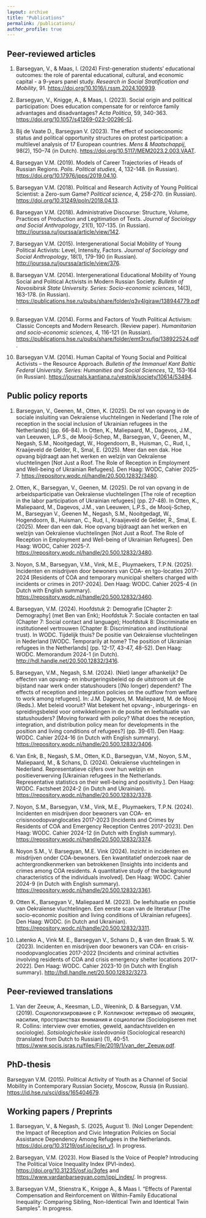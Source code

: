 ```yaml
---
layout: archive
title: "Publications"
permalink: /publications/
author_profile: true
---
```


## Peer-reviewed articles 
1.	Barsegyan, V., & Maas, I. (2024) First-generation students’ educational outcomes: the role of parental educational, cultural, and economic capital - a 9-years panel study. *Research in Social Stratification and Mobility*, 91. https://doi.org/10.1016/j.rssm.2024.100939.

1.	Barsegyan, V., Knigge, A., & Maas, I. (2023). Social origin and political participation: Does education compensate for or reinforce family advantages and disadvantages? *Acta Politica*, 59, 340-363. https://doi.org/10.1057/s41269-023-00296-5]. 

1.	Bij de Vaate D., Barsegyan V. (2023). The effect of socioeconomic status and political opportunity structures on protest participation: a multilevel analysis of 17 European countries. *Mens & Maatschappij*, 98(2), 150–74 (in Dutch). https://doi.org/10.5117/MEM2023.2.003.VAAT. 

1.	Barsegyan V.M. (2019). Models of Career Trajectories of Heads of Russian Regions. *Polis. Political studies*, 4, 132-148. (in Russian). https://doi.org/10.17976/jpps/2019.04.10. 

1.	Barsegyan V.M. (2018). Political and Research Activity of Young Political Scientist: a Zero-sum Game? *Political science*, 4, 258-270. (in Russian). https://doi.org/10.31249/poln/2018.04.13.

1.	Barsegyan V.M. (2018). Administrative Discourse: Structure, Volume, Practices of Production and Legitimation of Texts. *Journal of Sociology and Social Anthropology*, 21(1), 107-135. (in Russian). http://jourssa.ru/jourssa/article/view/142.

1.	Barsegyan V.M. (2015). Intergenerational Social Mobility of Young Political Activists: Level, Intensity, Factors. *Journal of Sociology and Social Anthropology*, 18(1), 179-190 (in Russian). http://jourssa.ru/jourssa/article/view/376.

1.	Barsegyan V.M. (2014). Intergenerational Educational Mobility of Young Social and Political Activists in Modern Russian Society. *Bulletin of Novosibirsk State University. Series: Socio-economic sciences*, 14(3), 163-178. (in Russian). https://publications.hse.ru/pubs/share/folder/q3v4lgjraw/138944779.pdf.

1.	Barsegyan V.M. (2014). Forms and Factors of Youth Political Activism: Classic Concepts and Modern Research. (Review paper). *Humanitarian and socio-economic sciences*, 4, 116-121 (in Russian). https://publications.hse.ru/pubs/share/folder/emt3rxufjq/138922524.pdf.

1.	Barsegyan V.M. (2014). Human Capital of Young Social and Political Activists – the Resource Approach. *Bulletin of the Immanuel Kant Baltic Federal University. Series: Humanities and Social Sciences*, 12, 153-164 (in Russian). https://journals.kantiana.ru/vestnik/society/10614/53494.


## Public policy reports 

1.	Barsegyan, V., Geenen, M., Otten, K. (2025). De rol van opvang in de sociale insluiting van Oekraïense vluchtelingen in Nederland [The role of reception in the social inclusion of Ukrainian refugees in the Netherlands] (pp. 66-84). In Otten, K., Maliepaard, M., Dagevos, J.M., van Leeuwen, L.P.S., de Mooij-Schep, M., Barsegyan, V., Geenen, M., Negash, S.M., Nooitgedagt, W., Hogendoorn, B., Huisman, C., Rud, I., Kraaijeveld de Gelder, R., Smal, E. (2025). Meer dan een dak. Hoe opvang bijdraagt aan het werken en welzijn van Oekraïense vluchtelingen [Not Just a Roof. The Role of Reception in Employment and Well-being of Ukrainian Refugees]. Den Haag: WODC, Cahier 2025-7. https://repository.wodc.nl/handle/20.500.12832/3480.   

1.	Otten, K., Barsegyan, V., Geenen, M. (2025). De rol van opvang in de arbeidsparticipatie van Oekraïense vluchtelingen [The role of reception in the labor participation of Ukrainian refugees] (pp. 27-48). In Otten, K., Maliepaard, M., Dagevos, J.M., van Leeuwen, L.P.S., de Mooij-Schep, M., Barsegyan V., Geenen M., Negash, S.M., Nooitgedagt, W., Hogendoorn, B., Huisman, C., Rud, I., Kraaijeveld de Gelder, R., Smal, E. (2025). Meer dan een dak. Hoe opvang bijdraagt aan het werken en welzijn van Oekraïense vluchtelingen [Not Just a Roof. The Role of Reception in Employment and Well-being of Ukrainian Refugees]. Den Haag: WODC, Cahier 2025-7. https://repository.wodc.nl/handle/20.500.12832/3480.   

1.	Noyon, S.M., Barsegyan, V.M., Vink, M.E., Pluymaekers, T.P.N. (2025). Incidenten en misdrijven door bewoners van COA- en tgo-locaties 2017-2024 [Residents of COA and temporary municipal shelters charged with incidents or crimes in 2017-2024]. Den Haag: WODC. Cahier 2025-4 (in Dutch with English summary). https://repository.wodc.nl/handle/20.500.12832/3460. 

1.	Barsegyan, V.M. (2024). Hoofdstuk 2: Demografie [Chapter 2: Demography] (met Ben van Enk); Hoofdstuk 7: Sociale contacten en taal (Chapter 7: Social contact and language); Hoofdstuk 8: Discriminatie en institutioneel vertrouwen (Chapter 8: Discrimination and institutional trust). In WODC. Tijdelijk thuis? De positie van Oekraïense vluchtelingen in Nederland [WODC. Temporarily at home? The position of Ukrainian refugees in the Netherlands] (pp. 12-17, 43-47, 48-52). Den Haag: WODC. Memorandum 2024-1 (in Dutch). http://hdl.handle.net/20.500.12832/3416. 

1.	Barsegyan, V.M., Negash, S.M. (2024). (Niet) langer afhankelijk? De effecten van opvang- en inburgeringsbeleid op de uitstroom uit de bijstand naar werk onder statushouders [(No longer) dependent? The effects of reception and integration policies on the outflow from welfare to work among refugees]. In: J.M. Dagevos, M. Maliepaard, M. de Mooij (Reds.). Met beleid vooruit? Wat betekent het opvang-, inburgerings- en spreidingsbeleid voor ontwikkelingen in de positie en leefsituatie van statushouders? [Moving forward with policy? What does the reception, integration, and distribution policy mean for developments in the position and living conditions of refugees?] (pp. 39-61). Den Haag: WODC. Cahier 2024-16 (in Dutch with English summary). https://repository.wodc.nl/handle/20.500.12832/3406. 

1.	Van Enk, B., Negash, S.M., Otten, K.D., Barsegyan, V.M., Noyon, S.M., Maliepaard, M., & Schans, D. (2024). Oekraïense vluchtelingen in Nederland. Representatieve cijfers over hun welzijn en positieverwerving [Ukrainian refugees in the Netherlands. Representative statistics on their well-being and positivity.]. Den Haag: WODC. Factsheet 2024-2 (in Dutch and Ukrainian). https://repository.wodc.nl/handle/20.500.12832/3378. 

1.	Noyon, S.M., Barsegyan, V.M., Vink, M.E., Pluymaekers, T.P.N. (2024). Incidenten en misdrijven door bewoners van COA- en crisisnoodopvanglocaties 2017-2023 [Incidents and Crimes by Residents of COA and Emergency Reception Centres 2017-2023]. Den Haag: WODC. Cahier 2024-12 (in Dutch with English summary). https://repository.wodc.nl/handle/20.500.12832/3374. 

1.	Noyon S.M., V. Barsegyan, M.E. Vink (2024). Inzicht in incidenten en misdrijven onder COA-bewoners. Een kwantitatief onderzoek naar de achtergrondkenmerken van betrokkenen [Insights into incidents and crimes among COA residents. A quantitative study of the background characteristics of the individuals involved]. Den Haag: WODC. Cahier 2024-9 (in Dutch with English summary). https://repository.wodc.nl/handle/20.500.12832/3361. 

1.	Otten K., Barsegyan V., Maliepaard M. (2023). De leefsituatie en positie van Oekraïense vluchtelingen. Een eerste scan van de literatuur [The socio-economic position and living conditions of Ukrainian refugees]. Den Haag: WODC. (in Dutch and Ukrainian). https://repository.wodc.nl/handle/20.500.12832/3311. 

1.	Latenko A., Vink M. E., Barsegyan V., Schans D., & van den Braak S. W. (2023). Incidenten en misdrijven door bewoners van COA- en crisis-noodopvanglocaties 2017-2022 [Incidents and criminal activities involving residents of COA and crisis emergency shelter locations 2017-2022]. Den Haag: WODC. Cahier 2023-10 (in Dutch with English summary). http://hdl.handle.net/20.500.12832/3273.

   

## Peer-reviewed translations 
1. Van der Zeeuw, A., Keesman, L.D., Weenink, D. & Barsegyan, V.M. (2019). Социологизирование с Р. Коллинзом: интервью об эмоциях, насилии, пространствах внимания и социологии (Sociologiseren met R. Collins: interview over emoties, geweld, aandachtsvelden en sociologie). *Sotsiologicheskie issledovaniia* (Sociological research) (translated from Dutch to Russian) (1), 40-51. https://www.socis.isras.ru/files/File/2019/1/van_der_Zeeuw.pdf.  

## PhD-thesis
Barsegyan V.M. (2015). Political Activity of Youth as a Channel of Social Mobility in Contemporary Russian Society, Moscow, Russia (in Russian). https://id.hse.ru/sci/diss/165404679.

## Working papers / Preprints 
1. Barsegyan, V., & Negash, S. (2025, August 1).  (No) Longer Dependent: the Impact of Reception and Civic Integration Policies on Social Assistance Dependency Among Refugees in the Netherlands. https://doi.org/10.31219/osf.io/ecjsn_v1. In progress.

1.	Barsegyan, V.M. (2023). How Biased Is the Voice of People? Introducing The Political Voice Inequality Index (PVI-index). https://doi.org/10.31235/osf.io/3gfes and https://www.vardanbarsegyan.com/ippi_index/. In progress.

1.	Barsegyan V.M., Stienstra K., Knigge A., & Maas I. “Effects of Parental Compensation and Reinforcement on Within-Family Educational Inequality: Comparing Sibling, Non-Identical Twin and Identical Twin Samples”. In progress.
